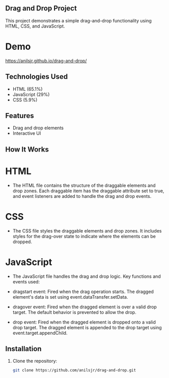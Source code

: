 ## Drag and Drop Project

This project demonstrates a simple drag-and-drop functionality using HTML, CSS, and JavaScript.
# Demo
https://anilsjr.github.io/drag-and-drop/

## Technologies Used

- HTML (65.1%)
- JavaScript (29%)
- CSS (5.9%)

## Features

- Drag and drop elements
- Interactive UI

## How It Works
# HTML
- The HTML file contains the structure of the draggable elements and drop zones. Each draggable item has the draggable attribute set to true, and event listeners are added to handle the drag and drop events.

# CSS
- The CSS file styles the draggable elements and drop zones. It includes styles for the drag-over state to indicate where the elements can be dropped.

# JavaScript
- The JavaScript file handles the drag and drop logic. Key functions and events used:

- dragstart event: Fired when the drag operation starts. The dragged element's data is set using event.dataTransfer.setData.
- dragover event: Fired when the dragged element is over a valid drop target. The default behavior is prevented to allow the drop.
- drop event: Fired when the dragged element is dropped onto a valid drop target. The dragged element is appended to the drop target using event.target.appendChild.

## Installation

1. Clone the repository:
   ```bash
   git clone https://github.com/anilsjr/drag-and-drop.git
